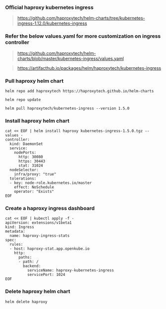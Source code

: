 
### Official haproxy kubernetes ingress 
>https://github.com/haproxytech/helm-charts/tree/kubernetes-ingress-1.12.0/kubernetes-ingress

### Refer the below values.yaml for more customization on ingress controller
>https://github.com/haproxytech/helm-charts/blob/master/kubernetes-ingress/values.yaml

>https://artifacthub.io/packages/helm/haproxytech/kubernetes-ingress

### Pull haproxy helm chart 

```
helm repo add haproxytech https://haproxytech.github.io/helm-charts

helm repo update

helm pull haproxytech/kubernetes-ingress --version 1.5.0
```

### Install haproxy helm chart

```
cat << EOF | helm install haproxy kubernetes-ingress-1.5.0.tgz --values - 
controller:
  kind: DaemonSet
  service:
    nodePorts:
      http: 30080
      https: 30443
      stat: 31024
  nodeSelector:
    infra/proxy: "true"
  tolerations:
  - key: node-role.kubernetes.io/master
    effect: NoSchedule
    operator: "Exists"
EOF
```

### Create a haproxy ingress dashboard 
```
cat << EOF | kubectl apply -f -
apiVersion: extensions/v1beta1
kind: Ingress
metadata:
  name: haproxy-ingress-stats
spec:
  rules:
  - host: haproxy-stat.app.openkube.io
    http:
      paths:
      - path: /
        backend:
          serviceName: haproxy-kubernetes-ingress
          servicePort: 1024
EOF
```

### Delete haproxy helm chart

```
helm delete haproxy
```
